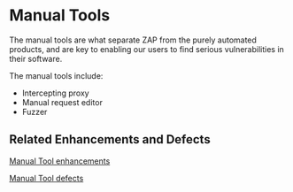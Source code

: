 # Manual Tools

The manual tools are what separate ZAP from the purely automated products, and are key to enabling our users to find serious vulnerabilities in their software.

The manual tools include:

  * Intercepting proxy
  * Manual request editor
  * Fuzzer

## Related Enhancements and Defects

[Manual Tool enhancements](https://github.com/zaproxy/zaproxy/issues?q=is%3Aopen+label%3AType-Enhancement+label%3AManualTools)

[Manual Tool defects](https://github.com/zaproxy/zaproxy/issues?q=is%3Aopen+label%3AType-Defect+label%3AManualTools)